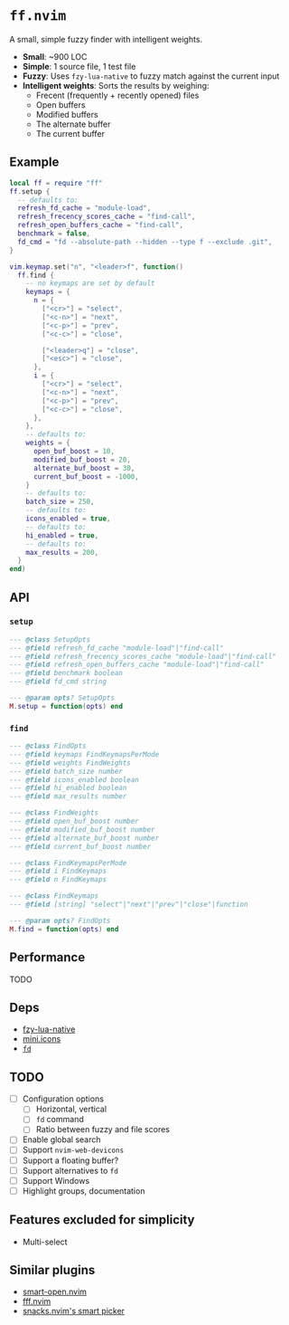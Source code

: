# `ff.nvim`

A small, simple fuzzy finder with intelligent weights.

- **Small**: ~900 LOC
- **Simple**: 1 source file, 1 test file
- **Fuzzy**: Uses `fzy-lua-native` to fuzzy match against the current input
- **Intelligent weights**: Sorts the results by weighing:
    - Frecent (frequently + recently opened) files
    - Open buffers
    - Modified buffers
    - The alternate buffer
    - The current buffer

## Example
```lua
local ff = require "ff"
ff.setup {
  -- defaults to:
  refresh_fd_cache = "module-load",
  refresh_frecency_scores_cache = "find-call",
  refresh_open_buffers_cache = "find-call",
  benchmark = false,
  fd_cmd = "fd --absolute-path --hidden --type f --exclude .git",
}

vim.keymap.set("n", "<leader>f", function()
  ff.find {
    -- no keymaps are set by default
    keymaps = {
      n = {
        ["<cr>"] = "select",
        ["<c-n>"] = "next",
        ["<c-p>"] = "prev",
        ["<c-c>"] = "close",

        ["<leader>q"] = "close",
        ["<esc>"] = "close",
      },
      i = {
        ["<cr>"] = "select",
        ["<c-n>"] = "next",
        ["<c-p>"] = "prev",
        ["<c-c>"] = "close",
      },
    },
    -- defaults to:
    weights = {
      open_buf_boost = 10,
      modified_buf_boost = 20,
      alternate_buf_boost = 30,
      current_buf_boost = -1000,
    }
    -- defaults to:
    batch_size = 250,
    -- defaults to:
    icons_enabled = true,
    -- defaults to:
    hi_enabled = true,
    -- defaults to:
    max_results = 200,
  }
end)
```

## API

### `setup`
```lua 
--- @class SetupOpts
--- @field refresh_fd_cache "module-load"|"find-call"
--- @field refresh_frecency_scores_cache "module-load"|"find-call"
--- @field refresh_open_buffers_cache "module-load"|"find-call"
--- @field benchmark boolean
--- @field fd_cmd string

--- @param opts? SetupOpts
M.setup = function(opts) end
```

### `find`
```lua 
--- @class FindOpts
--- @field keymaps FindKeymapsPerMode
--- @field weights FindWeights
--- @field batch_size number
--- @field icons_enabled boolean
--- @field hi_enabled boolean
--- @field max_results number

--- @class FindWeights
--- @field open_buf_boost number
--- @field modified_buf_boost number
--- @field alternate_buf_boost number
--- @field current_buf_boost number

--- @class FindKeymapsPerMode
--- @field i FindKeymaps
--- @field n FindKeymaps

--- @class FindKeymaps
--- @field [string] "select"|"next"|"prev"|"close"|function

--- @param opts? FindOpts
M.find = function(opts) end
```

## Performance
TODO

## Deps
- [fzy-lua-native](https://github.com/romgrk/fzy-lua-native)
- [mini.icons](https://github.com/echasnovski/mini.icons)
- [`fd`](https://github.com/sharkdp/fd)

## TODO
- [ ] Configuration options
    - [ ] Horizontal, vertical
    - [ ] `fd` command
    - [ ] Ratio between fuzzy and file scores
- [ ] Enable global search
- [ ] Support `nvim-web-devicons`
- [ ] Support a floating buffer?
- [ ] Support alternatives to `fd`
- [ ] Support Windows
- [ ] Highlight groups, documentation

## Features excluded for simplicity
- Multi-select

## Similar plugins
- [smart-open.nvim](https://github.com/danielfalk/smart-open.nvim)
- [fff.nvim](https://github.com/dmtrKovalenko/fff.nvim)
- [snacks.nvim's smart picker](https://github.com/folke/snacks.nvim/blob/main/docs/picker.md#smart)
